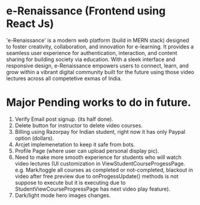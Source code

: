 # e-Renaissance (Frontend using React Js)

'e-Renaissance' is a modern web platform (build in MERN stack) designed to foster creativity, collaboration, and innovation for e-learning. It provides a seamless user experience for authentication, interaction, and content sharing for building society via education. With a sleek interface and responsive design, e-Renaissance empowers users to connect, learn, and grow within a vibrant digital community built for the future using those video lectures across all competetive exmas of India.

# Major Pending works to do in future.
1. Verify Email post signup. (its half done).
2. Delete button for instructor to delete video courses.
3. Billing using Razorpay for Indian student, right now it has only Paypal option (dollars).
4. Arcjet implemenetation to keep it safe from bots.
6. Profile Page (where user can upload personal display pic).
5. Need to make more smooth experience for students who will watch video lectures (UI customization in ViewStudentCourseProgessPage. e.g. Mark/toggle all courses as completed or not-completed, blackout in video after free preview due to onProgessUpdate() methods is not suppose to execute but it is executing due to StudentViewCourseProgressPage has next video play feature).
6. Dark/light mode hero images changes.
